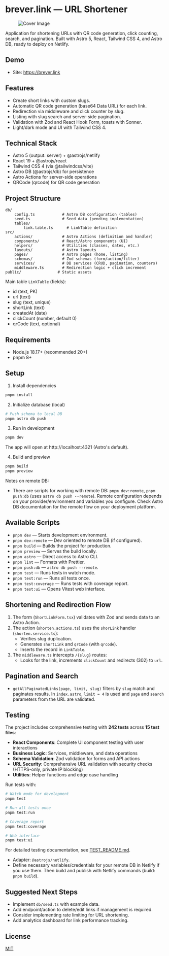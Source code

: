 # brever.link — URL Shortener

<!-- add image cover -->
<figure>
  <img src="public/app.webp" alt="Cover Image">
</figure>

Application for shortening URLs with QR code generation, click counting, search, and pagination. Built with Astro 5, React, Tailwind CSS 4, and Astro DB, ready to deploy on Netlify.

## Demo

- Site: https://brever.link

## Features

- Create short links with custom slugs.
- Automatic QR code generation (base64 Data URL) for each link.
- Redirection via middleware and click counter by slug.
- Listing with slug search and server-side pagination.
- Validation with Zod and React Hook Form, toasts with Sonner.
- Light/dark mode and UI with Tailwind CSS 4.

## Technical Stack

- Astro 5 (output: server) + @astrojs/netlify
- React 19 + @astrojs/react
- Tailwind CSS 4 (via @tailwindcss/vite)
- Astro DB (@astrojs/db) for persistence
- Astro Actions for server-side operations
- QRCode (qrcode) for QR code generation

## Project Structure

```
db/
    config.ts            # Astro DB configuration (tables)
    seed.ts              # Seed data (pending implementation)
    tables/
        link.table.ts      # LinkTable definition
src/
    actions/             # Astro Actions (definition and handler)
    components/          # React/Astro components (UI)
    helpers/             # Utilities (classes, dates, etc.)
    layouts/             # Astro layouts
    pages/               # Astro pages (home, listing)
    schemas/             # Zod schemas (form/action/filter)
    services/            # DB services (CRUD, pagination, counters)
    middleware.ts        # Redirection logic + click increment
public/                # Static assets
```

Main table `LinkTable` (fields):

- id (text, PK)
- url (text)
- slug (text, unique)
- shortLink (text)
- createdAt (date)
- clickCount (number, default 0)
- qrCode (text, optional)

## Requirements

- Node.js 18.17+ (recommended 20+)
- pnpm 8+

## Setup

1. Install dependencies

```powershell
pnpm install
```

2. Initialize database (local)

```powershell
# Push schema to local DB
pnpm astro db push
```

3. Run in development

```powershell
pnpm dev
```

The app will open at http://localhost:4321 (Astro's default).

4. Build and preview

```powershell
pnpm build
pnpm preview
```

Notes on remote DB:

- There are scripts for working with remote DB: `pnpm dev:remote`, `pnpm push:db` (uses `astro db push --remote`). Remote configuration depends on your provider/environment and variables you configure. Check Astro DB documentation for the remote flow on your deployment platform.

## Available Scripts

- `pnpm dev` — Starts development environment.
- `pnpm dev:remote` — Dev oriented to remote DB (if configured).
- `pnpm build` — Builds the project for production.
- `pnpm preview` — Serves the build locally.
- `pnpm astro` — Direct access to Astro CLI.
- `pnpm lint` — Formats with Prettier.
- `pnpm push:db` — `astro db push --remote`.
- `pnpm test` — Runs tests in watch mode.
- `pnpm test:run` — Runs all tests once.
- `pnpm test:coverage` — Runs tests with coverage report.
- `pnpm test:ui` — Opens Vitest web interface.

## Shortening and Redirection Flow

1. The form (`ShortLinkForm.tsx`) validates with Zod and sends data to an Astro Action.
2. The action (`shorten.actions.ts`) uses the `shorLink` handler (`shorten.service.ts`):
   - Verifies slug duplication.
   - Generates `shortLink` and `qrCode` (with `qrcode`).
   - Inserts the record in `LinkTable`.
3. The `middleware.ts` intercepts `/{slug}` routes:
   - Looks for the link, increments `clickCount` and redirects (302) to `url`.

## Pagination and Search

- `getAllPaginatedLinks(page, limit, slug)` filters by `slug` match and paginates results. In `index.astro`, `limit = 4` is used and `page` and `search` parameters from the URL are validated.

## Testing

The project includes comprehensive testing with **242 tests** across **15 test files**:

- **React Components**: Complete UI component testing with user interactions
- **Business Logic**: Services, middleware, and data operations
- **Schema Validation**: Zod validation for forms and API actions
- **URL Security**: Comprehensive URL validation with security checks (HTTPS-only, private IP blocking)
- **Utilities**: Helper functions and edge case handling

Run tests with:

```powershell
# Watch mode for development
pnpm test

# Run all tests once
pnpm test:run

# Coverage report
pnpm test:coverage

# Web interface
pnpm test:ui
```

For detailed testing documentation, see [TEST_README.md](./TEST_README.md).

- Adapter: `@astrojs/netlify`.
- Define necessary variables/credentials for your remote DB in Netlify if you use them. Then build and publish with Netlify commands (build: `pnpm build`).

## Suggested Next Steps

- Implement `db/seed.ts` with example data.
- Add endpoint/action to delete/edit links if management is required.
- Consider implementing rate limiting for URL shortening.
- Add analytics dashboard for link performance tracking.

## License

[MIT](https://opensource.org/licenses/MIT)
